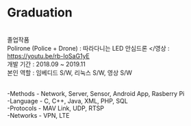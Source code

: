 # Graduation

</br>졸업작품
</br>Polirone (Police + Drone) : 따라다니는 LED 안심드론
</영상 : https://youtu.be/rb-IoSaG1yE
</br>개발 기간 : 2018.09 ~ 2019.11
</br>본인 역할 : 임베디드 S/W, 리눅스 S/W, 영상 S/W

</br>-Methods - Network, Server, Sensor, Android App, Rasberry Pi
</br>-Language - C, C++, Java, XML, PHP, SQL
</br>-Protocols - MAV Link, UDP, RTSP
</br>-Networks - VPN, LTE
